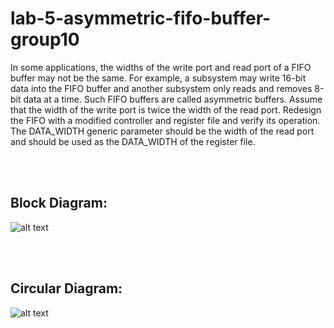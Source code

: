 # lab-5-asymmetric-fifo-buffer-group10

In some applications, the widths of the write port and read port of a FIFO buffer may not be the 
same. For example, a subsystem may write 16-bit data into the FIFO buffer and another 
subsystem only reads and removes 8-bit data at a time. Such FIFO buffers are called asymmetric 
buffers. Assume that the width of the write port is twice the width of the read port. Redesign the 
FIFO with a modified controller and register file and verify its operation. 
The DATA_WIDTH generic parameter should be the width of the read port and should be used as 
the DATA_WIDTH  of the register file.  

<br></br>
## Block Diagram:

![alt text](https://github.com/aseddin-teaching/lab-5-asymmetric-fifo-buffer-group10/blob/main/blockDiagram.png)

<br></br>
## Circular Diagram:

![alt text](https://github.com/aseddin-teaching/lab-5-asymmetric-fifo-buffer-group10/blob/main/Circular.PNG)
